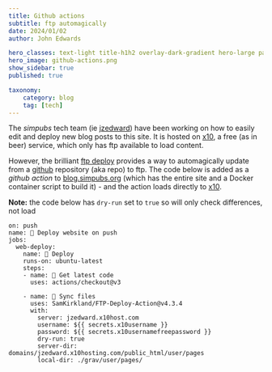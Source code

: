 ```yaml
---
title: Github actions
subtitle: ftp automagically
date: 2024/01/02
author: John Edwards

hero_classes: text-light title-h1h2 overlay-dark-gradient hero-large parallax
hero_image: github-actions.png
show_sidebar: true
published: true 

taxonomy:
    category: blog
    tag: [tech]
---
```

The *simpubs* tech team (ie [jzedward]) have been working on how to easily edit and deploy new blog posts to this site. It is hosted on [x10], a free (as in beer) service, which only has ftp available to load content.  

However, the brilliant [ftp deploy] provides a way to automagically update from a [github] repository (aka repo) to ftp. The code below is added as a *github action* to [blog.simpubs.org] (which has the entire site and a Docker container script to build it) - and the action loads directly to [x10].

**Note:** the code below has `dry-run` set to `true` so will only check differences, not load
```
on: push
name: 🚀 Deploy website on push
jobs:
  web-deploy:
    name: 🎉 Deploy
    runs-on: ubuntu-latest
    steps:
    - name: 🚚 Get latest code
      uses: actions/checkout@v3
    
    - name: 📂 Sync files
      uses: SamKirkland/FTP-Deploy-Action@v4.3.4
      with:
        server: jzedward.x10host.com
        username: ${{ secrets.x10username }}
        password: ${{ secrets.x10usernamefreepassword }}
        dry-run: true
        server-dir: domains/jzedward.x10hosting.com/public_html/user/pages
        local-dir: ./grav/user/pages/
```


[blog.simpubs.org]: https://github.com/jzedwards/blog.simpubs.org
[ftp deploy]: https://github.com/SamKirkland/ftp-deploy
[x10]: https://www.x10hosting.com
[jzedward]: https://jzedwards.github.io
[github]: https://github.com/jzedwards